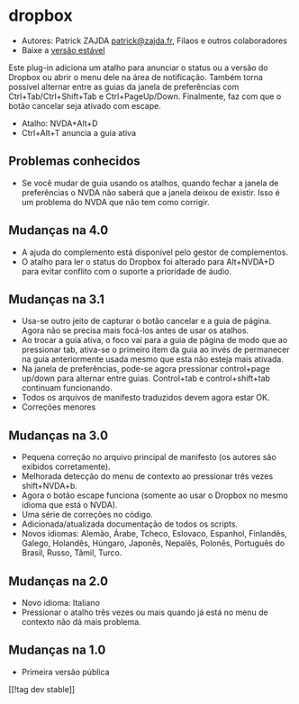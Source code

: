 # dropbox #

* Autores: Patrick ZAJDA <patrick@zajda.fr>, Filaos e outros colaboradores
* Baixe a [versão estável][1]

Este plug-in adiciona um atalho para anunciar o status ou a versão do
Dropbox ou abrir o menu dele na área de notificação. Também torna possível
alternar entre as guias da janela de preferências com
Ctrl+Tab/Ctrl+Shift+Tab e Ctrl+PageUp/Down. Finalmente, faz com que o botão
cancelar seja ativado com escape.

* Atalho: NVDA+Alt+D
* Ctrl+Alt+T anuncia a guia ativa

## Problemas conhecidos ##

* Se você mudar de guia usando os atalhos, quando fechar a janela de preferências o NVDA não saberá que a janela deixou de existir.
Isso é um problema do NVDA que não tem como corrigir.


## Mudanças na 4.0 ##

* A ajuda do complemento está disponível pelo gestor de complementos.
* O atalho para ler o status do Dropbox foi alterado para Alt+NVDA+D para
  evitar conflito com o suporte a prioridade de áudio.

## Mudanças na 3.1 ##

* Usa-se outro jeito de capturar o botão cancelar e a guia de página. Agora
  não se precisa mais focá-los antes de usar os atalhos.
* Ao trocar a guia ativa, o foco vai para a guia de página de modo que ao
  pressionar tab, ativa-se o primeiro item da guia ao invés de permanecer na
  guia anteriormente usada mesmo que esta não esteja mais ativada.
* Na janela de preferências, pode-se agora pressionar control+page up/down
  para alternar entre guias. Control+tab e control+shift+tab continuam
  funcionando.
* Todos os arquivos de manifesto traduzidos devem agora estar OK.
* Correções menores

## Mudanças na 3.0 ##

* Pequena correção no arquivo principal de manifesto (os autores são
  exibidos corretamente).
* Melhorada detecção do menu de contexto ao pressionar três vezes
  shift+NVDA+b.
* Agora o botão escape funciona (somente ao usar o Dropbox no mesmo idioma
  que está o NVDA).
* Uma série de correções no código.
* Adicionada/atualizada documentação de todos os scripts.
* Novos idiomas: Alemão, Árabe, Tcheco, Eslovaco, Espanhol, Finlandês,
  Galego, Holandês, Húngaro, Japonês, Nepalês, Polonês, Português do Brasil,
  Russo, Tâmil, Turco.

## Mudanças na 2.0 ##

* Novo idioma: Italiano
* Pressionar o atalho três vezes ou mais quando já está no menu de contexto
  não dá mais problema.

## Mudanças na 1.0 ##

* Primeira versão pública

[[!tag dev stable]]

[1]: http://addons.nvda-project.org/files/get.php?file=dx
